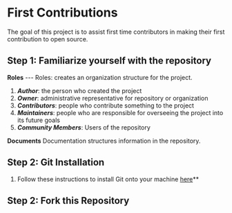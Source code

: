 # First Contributions

The goal of this project is to assist first time contributors in making their first contribution to open source. 

## Step 1: Familiarize yourself with the repository
**Roles** ---
Roles: creates an organization structure for the project.
1. ***Author***: the person who created the project
2. ***Owner***: administrative representative for repository or organization
3. ***Contributors***: people who contribute something to the project
4. ***Maintainers***: people who are responsible for overseeing the project into its future goals
5. ***Community Members***: Users of the repository

**Documents**
Documentation structures information in the repository.

## Step 2: Git Installation
1. Follow these instructions to install Git onto your machine [here](https://help.github.com/articles/set-up-git/)**

## Step 2: Fork this Repository
